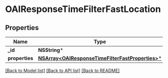 # OAIResponseTimeFilterFastLocation

## Properties
Name | Type | Description | Notes
------------ | ------------- | ------------- | -------------
**_id** | **NSString*** |  | 
**properties** | [**NSArray&lt;OAIResponseTimeFilterFastProperties&gt;***](OAIResponseTimeFilterFastProperties.md) |  | 

[[Back to Model list]](../README.md#documentation-for-models) [[Back to API list]](../README.md#documentation-for-api-endpoints) [[Back to README]](../README.md)


